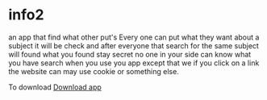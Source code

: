 # info2
an app that find what other put's
 Every one can put what they want about a subject it will be check and after everyone that search for the same subject will found
 what you found stay secret no one in your side can know what you have search when you use you app except that we if you click on a link
 the website can may use cookie or something else.
 
 To download
 <a href="https://github.com/Neo0698/info2/raw/master/app-release.apk">Download app</a>
